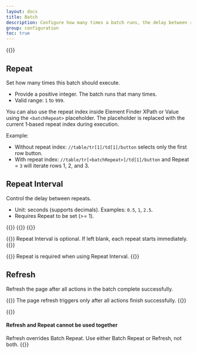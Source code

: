 ```yaml
---
layout: docs
title: Batch
description: Configure how many times a batch runs, the delay between runs, and whether to refresh the page after completion.
group: configuration
toc: true
---
```

{{<img batch.png>}}

## Repeat
Set how many times this batch should execute.

- Provide a positive integer. The batch runs that many times.
- Valid range: `1` to `999`.

You can also use the repeat index inside Element Finder XPath or Value using the `<batchRepeat>` placeholder. The placeholder is replaced with the current 1‑based repeat index during execution.

Example:
- Without repeat index: `//table/tr[1]/td[1]/button` selects only the first row button.
- With repeat index: `//table/tr[<batchRepeat>]/td[1]/button` and Repeat = `3` will iterate rows 1, 2, and 3.

## Repeat Interval
Control the delay between repeats.

- Unit: seconds (supports decimals). Examples: `0.5`, `1`, `2.5`.
- Requires Repeat to be set (>= 1).

{{<markdown>}}
{{<partial example-float.md>}}
{{</markdown >}}

{{<callout info>}}
Repeat Interval is optional. If left blank, each repeat starts immediately.
{{</callout>}}

{{<callout warning>}}
Repeat is required when using Repeat Interval.
{{</callout>}}

## Refresh
Refresh the page after all actions in the batch complete successfully.

{{<callout info>}}
The page refresh triggers only after all actions finish successfully.
{{</callout>}}

{{<callout danger>}}
#### Refresh and Repeat cannot be used together
Refresh overrides Batch Repeat. Use either Batch Repeat or Refresh, not both.
{{</callout>}}